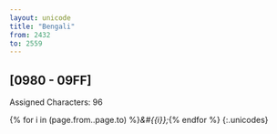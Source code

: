 ```yaml
---
layout: unicode
title: "Bengali"
from: 2432
to: 2559
---
```


## 	[0980 - 09FF]

Assigned Characters: 96

{% for i in (page.from..page.to) %}<i>&#{{i}};</i>{% endfor %}
{:.unicodes}
